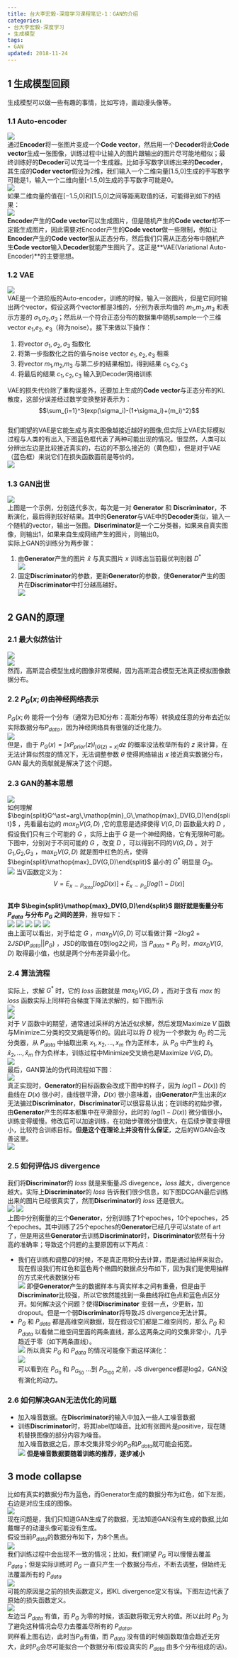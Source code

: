 ```yaml
---
title: 台大李宏毅-深度学习课程笔记-1：GAN的介绍
categories:
- 台大李宏毅-深度学习
- 生成模型
tags:
- GAN
updated: 2018-11-24
---
```

## 1 生成模型回顾
生成模型可以做一些有趣的事情，比如写诗，画动漫头像等。
### 1.1 Auto-encoder
![](/assets/blog_images/2018-11-24/2018-11-24-自编码.png)  
通过**Encoder**将一张图片变成一个**Code vector**，然后用一个**Decoder**将此**Code vector**生成一张图像，训练过程中让输入的图片跟输出的图片尽可能地相似；最终训练好的**Decoder**可以充当一个生成器。比如手写数字训练出来的**Decoder**，其生成的**Coder vector**假设为2维，我们输入一个二维向量[1.5,0]生成的手写数字可能是1，输入一个二维向量[-1.5,0]生成的手写数字可能是0。  
![](/assets/blog_images/2018-11-24/2018-11-24-手写数字自编码.png)  
如果二维向量的值在[−1.5,0]和[1.5,0]之间等距离取值的话，可能得到如下的结果：  
![](/assets/blog_images/2018-11-24/2018-11-24-数字生成.png)  
**Encoder**产生的**Code vector**可以生成图片，但是随机产生的**Code vector**却不一定能生成图片，因此需要对Encoder产生的**Code vector**做一些限制，例如让**Encoder**产生的**Code vector**服从正态分布，然后我们只需从正态分布中随机产生**Code vector**输入**Decoder**就能产生图片了。这正是**VAE(Variational Auto-Encoder)**的主要思想。  
### 1.2 VAE
![](/assets/blog_images/2018-11-24/2018-11-24-VAE.png)  
VAE是一个进阶版的Auto-encoder，训练的时候，输入一张图片，但是它同时输出两个vector，假设这两个vector都是3维的，分别为表示均值的 $m_1$,$m_2$,$m_3$ 和表示方差的 $\sigma_1$,$\sigma_2$,$\sigma_3$；然后从一个符合正态分布的数据集中随机sample一个三维vector $e_1$,$e_2$, $e_3$（称为noise）。接下来做以下操作：  
1. 将vector $\sigma_1,\sigma_2,\sigma_3$ 指数化
2. 将第一步指数化之后的值与noise vector $e_1,e_2,e_3$ 相乘
3. 将vector $m_1$,$m_2$,$m_3$ 与第二步的结果相加，得到结果 $c_1,c_2,c_3$
4. 将最后的结果 $c_1,c_2,c_3$ 输入到Decoder网络训练  

VAE的损失代价除了重构误差外，还要加上生成的**Code vector**与正态分布的KL散度，这部分误差经过数学变换整好表示为：  
$$\sum_{i=1}^3(exp(\sigma_i)-(1+\sigma_i)+(m_i)^2)$$  
我们期望的VAE是它能生成与真实图像越接近越好的图像,但实际上VAE实际模拟过程与人类的有出入,下图蓝色框代表了两种可能出现的情况。很显然，人类可以分辨出左边是比较接近真实的，右边的不那么接近的（黄色框），但是对于VAE（蓝色框）来说它们在损失函数面前是等价的。  
![](/assets/blog_images/2018-11-24/2018-11-24-VAE问题.png)  
### 1.3 GAN出世
![](/assets/blog_images/2018-11-24/2018-11-24-Generation.png)  
上图是一个示例，分别迭代多次，每次是一对 **Generator** 和 **Discriminator**，不断演化，最后得到较好结果。其中的**Generator**与VAE中的**Decoder**类似，输入一个随机的vector，输出一张图。**Discriminator**是一个二分类器，如果来自真实图像，则输出1，如果来自生成网络产生的图片，则输出0。    
实际上GAN的训练分为两步骤：  
1. 由**Generator**产生的图片 $\hat{x}$ 与真实图片 $x$ 训练出当前最优判别器 $D^\ast$  
![](/assets/blog_images/2018-11-24/2018-11-24-Discriminator.png)  
2. 固定**Discriminator**的参数，更新**Generator**的参数，使**Generator**产生的图片在**Discriminator**中打分越高越好。  
![](/assets/blog_images/2018-11-24/2018-11-24-Generator.png)  

## 2 GAN的原理
### 2.1 最大似然估计
![](/assets/blog_images/2018-11-24/2018-11-24-MLE.png)  
![](/assets/blog_images/2018-11-24/2018-11-24-MLE2.png)  
然而，高斯混合模型生成的图像非常模糊，因为高斯混合模型无法真正模拟图像数据分布。  
### 2.2 $P_G(x;\theta)$由神经网络表示
$P_G(x;\theta)$ 能将一个分布（通常为已知分布：高斯分布等）转换成任意的分布去近似实际数据分布$P_{data}$，因为神经网络具有很强的泛化能力。  
![](/assets/blog_images/2018-11-24/2018-11-24-PG.png)  
但是，由于 $P_G(x)=\int xP_{prior}(z)I_{[G(z)=x]}dz$ 的概率没法枚举所有的 $z$ 来计算，在无法计算似然度的情况下，无法调整参数 $\theta$ 使得网络输出 $x$ 接近真实数据分布，GAN 最大的贡献就是解决了这个问题。  
### 2.3 GAN的基本思想
![](/assets/blog_images/2018-11-24/2018-11-24-GAN1.png)  
如何理解 $\begin{split}G^\ast=arg\,\mathop{min}_G\,\mathop{max}_DV(G,D)\end{split}$ ，先看最右边的 $max_DV(G,D)$ ,它的意思是选择使得 $V(G,D)$ 函数最大的 $D$ ，假设我们只有三个可能的 $G$ ，实际上由于 $G$ 是一个神经网络，它有无限种可能。下图中，分别对于不同可能的 $G$ ，改变 $D$ ，可以得到不同的$V(G,D)$ 。对于$G_1$,$G_2$,$G_3$ ，$\mathop{max}_DV(G,D)$ 就是图中红色的点，使得 $\begin{split}\mathop{max}_DV(G,D)\end{split}$ 最小的 $G^\ast$ 明显是 $G_3$。  
![](/assets/blog_images/2018-11-24/2018-11-24-GAN2.png)
当V函数定义为：  
$$V=E_{x\sim P_{data}}[logD(x)]+E_{x\sim P_G}[log(1-D(x)]$$  
**其中 $\begin{split}\mathop{max}_DV(G,D)\end{split}$ 刚好就是衡量分布 $P_{data}$ 与分布 $P_G$ 之间的差异**，推导如下：  
![](/assets/blog_images/2018-11-24/2018-11-24-GAN3.png)
![](/assets/blog_images/2018-11-24/2018-11-24-GAN4.png)
![](/assets/blog_images/2018-11-24/2018-11-24-GAN5.png)
![](/assets/blog_images/2018-11-24/2018-11-24-GAN6.png)
![](/assets/blog_images/2018-11-24/2018-11-24-GAN7.png)  
由上面可以看出，对于给定 $G$ ，$max_DV(G,D)$ 可以看做计算 $-2log2+2JSD(P_{data}||P_G)$ ，JSD的取值在0到log2之间，当 $P_{data}$ = $P_G$ 时，$max_DV(G,D)$ 取得最小值，也就是两个分布差异最小化。  

### 2.4 算法流程
实际上，求解 $G^\ast$ 时，它的 $loss$ 函数就是 $max_DV(G,D)$ ，而对于含有 $max$ 的 $loss$ 函数实际上同样符合梯度下降法求解的，如下图所示  
![](/assets/blog_images/2018-11-24/2018-11-24-GAN8.png)  
![](/assets/blog_images/2018-11-24/2018-11-24-GAN9.png)  
对于 $V$ 函数中的期望，通常通过采样的方法近似求解，然后发现Maximize $V$ 函数与Minimize二分类的交叉熵是等价的。因此可以将 $D$ 视为一个参数为 $\theta_D$ 的二元分类器，从 $P_{data}$ 中抽取出来 $x_1,x_2,...,x_m$ 作为正样本，从 $P_G$ 中产生的 $\hat{x}_1,\hat{x}_2,...,\hat{x}_m$  作为负样本，训练过程中Minimize交叉熵也是Maximize $V(G,D)$。  
![](/assets/blog_images/2018-11-24/2018-11-24-GAN10.png)  
最后，GAN算法的伪代码流程如下图：  
![](/assets/blog_images/2018-11-24/2018-11-24-GAN11.png)  
真正实现时，**Generator**的目标函数会改成下图中的样子，因为 $log(1-D(x))$ 的曲线在 $D(x)$ 很小时，曲线很平滑，$D(x)$ 很小意味着，由**Generator**产生出来的$x$无法骗过**Discriminator**，**Discriminator**可以很容易认出；在训练的初始步骤，由**Generator**产生的样本都集中在平滑部分，此时的 $log(1-D(x))$ 微分值很小，训练变得缓慢。修改后可以加速训练，在初始步骤微分值很大，在后续步骤变得很小，比较符合训练目标。**但是这个在理论上并没有什么保证**，之后的WGAN会改善这里。  
![](/assets/blog_images/2018-11-24/2018-11-24-GAN12.png)

### 2.5 如何评估JS divergence
我们将**Discriminator**的 $loss$ 就是来衡量JS divegence，$loss$ 越大，divergence越大。实际上**Discriminator**的 $loss$ 告诉我们很少信息，如下图DCGAN最后训练出来的图片已经很真实了，然而**Discriminator**的 $loss$ 还是很大。  
![](/assets/blog_images/2018-11-24/2018-11-24-GAN14.png)
![](/assets/blog_images/2018-11-24/2018-11-24-GAN13.png)  
上图中分别衡量的三个**Generator**，分别训练了1个epoches，10个epoches，25个epoches。其中训练了25个epoches的**Generator**已经几乎可以state of art了，但是用这些**Generator**去训练**Discriminator**时，**Discriminator**依然有十分高的准确率；导致这个问题的主要原因有以下两点：  
- 我们在训练和调整$D$的时候，不是真正用积分去计算，而是通过抽样来拟合。现在假设我们有红色和蓝色两个椭圆的数据点分布如下，因为我们是使用抽样的方式来代表数据分布  
![](/assets/blog_images/2018-11-24/2018-11-24-GAN15.png)
即便**Generator**产生的数据样本与真实样本之间有重叠，但是由于**Discriminator**比较强，所以它依然能找到一条曲线将红色点和蓝色点区分开。如何解决这个问题？使得**Discriminator** 变弱一点，少更新，加dropout。但是一个弱**Discriminator**将导致JS divergence无法计算。  
- $P_G$ 和 $P_{data}$ 都是高维空间数据，现在假设它们都是二维空间的，那么 $P_G$ 和 $P_{data}$ 以看做二维空间里面的两条直线，那么这两条之间的交集非常小，几乎趋近于零（如下两条直线）。  
![](/assets/blog_images/2018-11-24/2018-11-24-GAN16.png)
所以真实 $P_G$ 和 $P_{data}$ 的情况可能像下面这样演化：  
![](/assets/blog_images/2018-11-24/2018-11-24-GAN17.png)  
可以看到在 $P_{G_0}$ 和 $P_{G_{50}}$ ...到 $P_{G_{100}}$ 之前，JS divergence都是log2，GAN没有演化的动力。
### 2.6 如何解决GAN无法优化的问题
- 加入噪音数据。在**Discriminator**的输入中加入一些人工噪音数据
- 训练**Discriminator**时，将其label加噪音。比如有张图片是positive，现在随机替换图像的部分内容为噪音。  
加入噪音数据之后，原本交集非常少的$P_G$和$P_{data}$就可能会拓宽。  
![](/assets/blog_images/2018-11-24/2018-11-24-GAN18.png)
**但是噪音数据要随着训练的推荐，逐步减小**

## 3 mode collapse
比如有真实的数据分布为蓝色，而Generator生成的数据分布为红色，如下左图，右边是对应生成的图像。  
![](/assets/blog_images/2018-11-24/2018-11-24-GAN19.png)  
现在问题是，我们只知道GAN生成了的数据，无法知道GAN没有生成的数据,比如戴帽子的动漫头像可能没有生成。    
假设当前$P_{data}$的数据分布如下，为8个黑点。  
![](/assets/blog_images/2018-11-24/2018-11-24-GAN20.png)  
我们训练过程中会出现不一致的情况；比如，我们期望 $P_G$ 可以慢慢去覆盖 $P_{data}$；但是实际训练时 $P_G$ 一直只产生一个数据分布点，不断去调整，但始终无法覆盖所有的 $P_{data}$  
![](/assets/blog_images/2018-11-24/2018-11-24-GAN21.png)  
可能的原因是之前的损失函数定义，即KL divergence定义有误。下图左边代表了原始的损失函数定义。  
![](/assets/blog_images/2018-11-24/2018-11-24-GAN22.png)  
左边当 $P_{data}$ 有值，而 $P_G$ 为零的时候，该函数将取无穷大的值。所以此时 $P_G$ 为了避免这种情况会尽力去覆盖尽所有的 $P_{data}$。  
同样看上图右边，此时当$P_G$有值，而 $P_{data}$ 没有值的时候函数取值会趋近无穷大，此时$P_G$会尽可能拟合一个数据分布(假设真实的 $P_{data}$ 由多个分布组成的话)。
